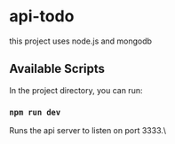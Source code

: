 # api-todo

this project uses node.js and mongodb

## Available Scripts

In the project directory, you can run:

### `npm run dev`

Runs the api server to listen on port 3333.\
